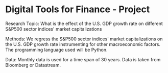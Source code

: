 # Digital Tools for Finance - Project

Research Topic: 
What is the effect of the U.S. GDP growth rate on different S&P500 sector indices' market capitalizations

Methods:
We regress the S&P500 sector indices' market capitalizations on the U.S. GDP growth rate instrumenting for other macroeconomic factors. The programming language used will be Python.

Data:
Monthly data is used for a time span of 30 years. Data is taken from Bloomberg or Datastream.
